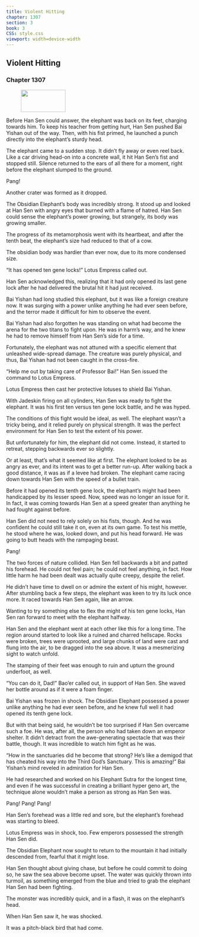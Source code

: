 ```yaml
---
title: Violent Hitting
chapter: 1307
section: 3
book: 3
CSS: style.css
viewport: width=device-width
---
```


## Violent Hitting

### Chapter 1307

<figure>
	<img src="../Images/gem.gif" alt="" id="gem" width="120" height="60" />
</figure>

Before Han Sen could answer, the elephant was back on its feet, charging towards him. To keep his teacher from getting hurt, Han Sen pushed Bai Yishan out of the way. Then, with his fist primed, he launched a punch directly into the elephant’s sturdy head.

The elephant came to a sudden stop. It didn’t fly away or even reel back. Like a car driving head-on into a concrete wall, it hit Han Sen’s fist and stopped still. Silence returned to the ears of all there for a moment, right before the elephant slumped to the ground.

Pang!

Another crater was formed as it dropped.

The Obsidian Elephant’s body was incredibly strong. It stood up and looked at Han Sen with angry eyes that burned with a flame of hatred. Han Sen could sense the elephant’s power growing, but strangely, its body was growing smaller.

The progress of its metamorphosis went with its heartbeat, and after the tenth beat, the elephant’s size had reduced to that of a cow.

The obsidian body was hardier than ever now, due to its more condensed size.

“It has opened ten gene locks!” Lotus Empress called out.

Han Sen acknowledged this, realizing that it had only opened its last gene lock after he had delivered the brutal hit it had just received.

Bai Yishan had long studied this elephant, but it was like a foreign creature now. It was surging with a power unlike anything he had ever seen before, and the terror made it difficult for him to observe the event.

Bai Yishan had also forgotten he was standing on what had become the arena for the two titans to fight upon. He was in harm’s way, and he knew he had to remove himself from Han Sen’s side for a time.

Fortunately, the elephant was not attuned with a specific element that unleashed wide-spread damage. The creature was purely physical, and thus, Bai Yishan had not been caught in the cross-fire.

“Help me out by taking care of Professor Bai!” Han Sen issued the command to Lotus Empress.

Lotus Empress then cast her protective lotuses to shield Bai Yishan.

With Jadeskin firing on all cylinders, Han Sen was ready to fight the elephant. It was his first ten versus ten gene lock battle, and he was hyped.

The conditions of this fight would be ideal, as well. The elephant wasn’t a tricky being, and it relied purely on physical strength. It was the perfect environment for Han Sen to test the extent of his power.

But unfortunately for him, the elephant did not come. Instead, it started to retreat, stepping backwards ever so slightly.

Or at least, that’s what it seemed like at first. The elephant looked to be as angry as ever, and its intent was to get a better run-up. After walking back a good distance, it was as if a levee had broken. The elephant came racing down towards Han Sen with the speed of a bullet train.

Before it had opened its tenth gene lock, the elephant’s might had been handicapped by its lesser speed. Now, speed was no longer an issue for it. In fact, it was coming towards Han Sen at a speed greater than anything he had fought against before.

Han Sen did not need to rely solely on his fists, though. And he was confident he could still take it on, even at its own game. To test his mettle, he stood where he was, looked down, and put his head forward. He was going to butt heads with the rampaging beast.

Pang!

The two forces of nature collided. Han Sen fell backwards a bit and patted his forehead. He could not feel pain; he could not feel anything, in fact. How little harm he had been dealt was actually quite creepy, despite the relief.

He didn’t have time to dwell on or admire the extent of his might, however. After stumbling back a few steps, the elephant was keen to try its luck once more. It raced towards Han Sen again, like an arrow.

Wanting to try something else to flex the might of his ten gene locks, Han Sen ran forward to meet with the elephant halfway.

Han Sen and the elephant went at each other like this for a long time. The region around started to look like a ruined and charred hellscape. Rocks were broken, trees were uprooted, and large chunks of land were cast and flung into the air, to be dragged into the sea above. It was a mesmerizing sight to watch unfold.

The stamping of their feet was enough to ruin and upturn the ground underfoot, as well.

“You can do it, Dad!” Bao’er called out, in support of Han Sen. She waved her bottle around as if it were a foam finger.

Bai Yishan was frozen in shock. The Obsidian Elephant possessed a power unlike anything he had ever seen before, and he knew full well it had opened its tenth gene lock.

But with that being said, he wouldn’t be too surprised if Han Sen overcame such a foe. He was, after all, the person who had taken down an emperor shelter. It didn’t detract from the awe-generating spectacle that was their battle, though. It was incredible to watch him fight as he was.

“How in the sanctuaries did he become that strong? He’s like a demigod that has cheated his way into the Third God’s Sanctuary. This is amazing!” Bai Yishan’s mind reveled in admiration for Han Sen.

He had researched and worked on his Elephant Sutra for the longest time, and even if he was successful in creating a brilliant hyper geno art, the technique alone wouldn’t make a person as strong as Han Sen was.

Pang! Pang! Pang!

Han Sen’s forehead was a little red and sore, but the elephant’s forehead was starting to bleed.

Lotus Empress was in shock, too. Few emperors possessed the strength Han Sen did.

The Obsidian Elephant now sought to return to the mountain it had initially descended from, fearful that it might lose.

Han Sen thought about giving chase, but before he could commit to doing so, he saw the sea above become upset. The water was quickly thrown into turmoil, as something emerged from the blue and tried to grab the elephant Han Sen had been fighting.

The monster was incredibly quick, and in a flash, it was on the elephant’s head.

When Han Sen saw it, he was shocked.

It was a pitch-black bird that had come.